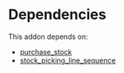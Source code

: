 # Dependencies

This addon depends on:

- [purchase_stock](https://github.com/bringout/oca-ocb-warehouse/tree/4c1ff8cb52709f535ff86b9a29fa1cb59fa1c290/odoo-bringout-oca-ocb-purchase_stock)
- [stock_picking_line_sequence](https://github.com/bringout/oca-workflow-process)
